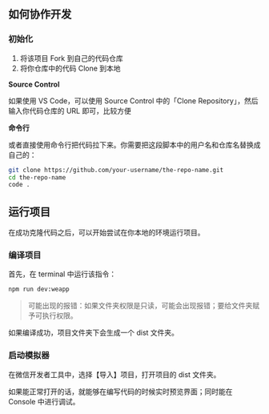 ## 如何协作开发

### 初始化

1. 将该项目 Fork 到自己的代码仓库
2. 将你仓库中的代码 Clone 到本地

**Source Control**

如果使用 VS Code，可以使用 Source Control 中的「Clone Repository」，然后输入你代码仓库的 URL 即可，比较方便

**命令行**

或者直接使用命令行把代码拉下来。你需要把这段脚本中的用户名和仓库名替换成自己的：

```bash
git clone https://github.com/your-username/the-repo-name.git
cd the-repo-name
code .
```

## 运行项目

在成功克隆代码之后，可以开始尝试在你本地的环境运行项目。

### 编译项目

首先，在 terminal 中运行该指令：

```bash
npm run dev:weapp
```

> 可能出现的报错：如果文件夹权限是只读，可能会出现报错；要给文件夹赋予可执行权限。

如果编译成功，项目文件夹下会生成一个 dist 文件夹。

### 启动模拟器

在微信开发者工具中，选择【导入】项目，打开项目的 dist 文件夹。

如果能正常打开的话，就能够在编写代码的时候实时预览界面；同时能在 Console 中进行调试。
